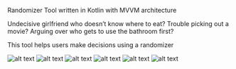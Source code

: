 Randomizer Tool written in Kotlin with MVVM architecture

Undecisive girlfriend who doesn’t know where to eat? Trouble picking out a movie? Arguing over who gets to use the bathroom first?

This tool helps users make decisions using a randomizer

![alt text](https://scontent-lga3-1.xx.fbcdn.net/v/t1.15752-9/47502915_776168912727547_856758624507133952_n.png?_nc_cat=102&_nc_ht=scontent-lga3-1.xx&oh=a96874ddf84c56aec2fe29786baaa65f&oe=5C967B71)
![alt text](https://scontent-lga3-1.xx.fbcdn.net/v/t1.15752-9/47681647_787586428247080_6374463522964766720_n.png?_nc_cat=102&_nc_ht=scontent-lga3-1.xx&oh=7d557c238575157725cc3de6fea8f3da&oe=5C69349B)
![alt text](https://scontent-lga3-1.xx.fbcdn.net/v/t1.15752-9/47482272_1936369643335540_3442324603077132288_n.png?_nc_cat=100&_nc_ht=scontent-lga3-1.xx&oh=76d1d2ab6f321e4b0f5b356bcd1fe5a1&oe=5C6B34C1)
![alt text](https://scontent-lga3-1.xx.fbcdn.net/v/t1.15752-9/47682114_2423090604385138_9119728415803441152_n.png?_nc_cat=108&_nc_ht=scontent-lga3-1.xx&oh=ef1ea7e1e3572bf5fd34a52fa9d21e58&oe=5CA2B65F)
![alt text](https://scontent-lga3-1.xx.fbcdn.net/v/t1.15752-9/47166038_2336040256623769_4221536055456694272_n.png?_nc_cat=103&_nc_ht=scontent-lga3-1.xx&oh=bf43f837225d5f8f68eb1f3118c10942&oe=5C99C6B6)
![alt text](https://scontent-lga3-1.xx.fbcdn.net/v/t1.15752-9/47435415_1226912710795906_9173448573956653056_n.png?_nc_cat=108&_nc_ht=scontent-lga3-1.xx&oh=74bdc4839566e16c14c2fdb61b669171&oe=5C6A5E44)
